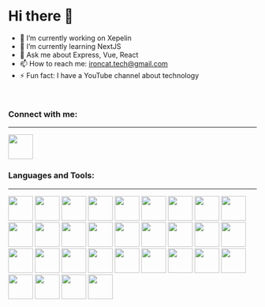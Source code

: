 # Hi there 👋

- 🔭 I’m currently working on Xepelin
- 🌱 I’m currently learning NextJS
- 💬 Ask me about Express, Vue, React
- 📫 How to reach me: ironcat.tech@gmail.com
- ⚡ Fun fact: I have a YouTube channel about technology

<br>
<h3>Connect with me:</h3>
<hr>

<a href="https://www.linkedin.com/in/cralarcont/" target="_blank">
<img src="https://cdn.jsdelivr.net/gh/devicons/devicon/icons/linkedin/linkedin-original.svg" width="50" />
</a>

<br>
<h3>Languages and Tools:</h3>
<hr>

<div>
<img src="https://cdn.jsdelivr.net/gh/devicons/devicon/icons/git/git-plain-wordmark.svg" width="50" />
<img src="https://cdn.jsdelivr.net/gh/devicons/devicon/icons/javascript/javascript-original.svg" width="50" />
<img src="https://cdn.jsdelivr.net/gh/devicons/devicon/icons/typescript/typescript-original.svg" width="50" />
<img src="https://cdn.jsdelivr.net/gh/devicons/devicon/icons/python/python-original-wordmark.svg" width="50" />
<img src="https://cdn.jsdelivr.net/gh/devicons/devicon/icons/nodejs/nodejs-plain-wordmark.svg" width="50" />
<img src="https://cdn.jsdelivr.net/gh/devicons/devicon/icons/express/express-original-wordmark.svg" width="50" />
<img src="https://cdn.jsdelivr.net/gh/devicons/devicon/icons/jest/jest-plain.svg" width="50" />
<img src="https://cdn.jsdelivr.net/gh/devicons/devicon/icons/mongodb/mongodb-plain-wordmark.svg" width="50" />
<img src="https://cdn.jsdelivr.net/gh/devicons/devicon/icons/firebase/firebase-plain-wordmark.svg" width="50" />
<img src="https://cdn.jsdelivr.net/gh/devicons/devicon/icons/mysql/mysql-original-wordmark.svg" width="50" />
<img src="https://cdn.jsdelivr.net/gh/devicons/devicon/icons/sqlite/sqlite-original-wordmark.svg" width="50" />
<img src="https://cdn.jsdelivr.net/gh/devicons/devicon/icons/postgresql/postgresql-original-wordmark.svg" width="50" />
<img src="https://cdn.jsdelivr.net/gh/devicons/devicon/icons/socketio/socketio-original-wordmark.svg" width="50" />
<img src="https://cdn.jsdelivr.net/gh/devicons/devicon/icons/html5/html5-plain-wordmark.svg" width="50" />
<img src="https://cdn.jsdelivr.net/gh/devicons/devicon/icons/handlebars/handlebars-original-wordmark.svg" width="50" />
<img src="https://cdn.jsdelivr.net/gh/devicons/devicon/icons/markdown/markdown-original.svg" width="50" />
<img src="https://cdn.jsdelivr.net/gh/devicons/devicon/icons/sass/sass-original.svg" width="50" />
<img src="https://cdn.jsdelivr.net/gh/devicons/devicon/icons/bootstrap/bootstrap-original-wordmark.svg" width="50" />
<img src="https://cdn.jsdelivr.net/gh/devicons/devicon/icons/tailwindcss/tailwindcss-original-wordmark.svg" width="50" />
<img src="https://cdn.jsdelivr.net/gh/devicons/devicon/icons/react/react-original.svg" width="50" />
<img src="https://cdn.jsdelivr.net/gh/devicons/devicon/icons/nextjs/nextjs-original-wordmark.svg" width="50" />
<img src="https://cdn.jsdelivr.net/gh/devicons/devicon/icons/redux/redux-original.svg" width="50" />
<img src="https://cdn.jsdelivr.net/gh/devicons/devicon/icons/vuejs/vuejs-original.svg" width="50" />
<img src="https://cdn.jsdelivr.net/gh/devicons/devicon/icons/vuetify/vuetify-original.svg" width="50" />
<img src="https://cdn.jsdelivr.net/gh/devicons/devicon/icons/angularjs/angularjs-plain.svg" width="50" />
<img src="https://cdn.jsdelivr.net/gh/devicons/devicon/icons/linux/linux-original.svg" width="50" />
<img src="https://cdn.jsdelivr.net/gh/devicons/devicon/icons/nginx/nginx-original.svg" width="50" />
<img src="https://cdn.jsdelivr.net/gh/devicons/devicon/icons/jenkins/jenkins-original.svg" width="50" />
<img src="https://cdn.jsdelivr.net/gh/devicons/devicon/icons/jira/jira-original-wordmark.svg" width="50" />
<img src="https://cdn.jsdelivr.net/gh/devicons/devicon/icons/confluence/confluence-original-wordmark.svg" width="50" />
<img src="https://cdn.jsdelivr.net/gh/devicons/devicon/icons/slack/slack-original-wordmark.svg" width="50" />
</div>
